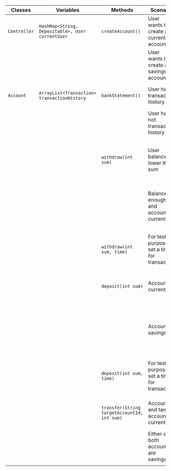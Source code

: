 | Classes      | Variables                                        | Methods                                     | Scenario                                         | Outcome                                                         |
|--------------|--------------------------------------------------|---------------------------------------------|--------------------------------------------------|-----------------------------------------------------------------|
| `Controller` | `HashMap<String, Depositable>, User currentUser` | `createAccount()`                           | User wants to create a current account           | A current account is created                                    |
|              |                                                  |                                             | User wants to create a savings account           | A savings account is created                                    |
| `Account`    | `ArrayList<Transaction> transactionHistory`      | `bankStatement()`                           | User has transaction history                     | A transaction history is returned                               |
|              |                                                  |                                             | User has not transaction history                 | An empty string is returned                                     |
|              |                                                  | `withdraw(int sum)`                         | User balance is lower than sum                   | A string warning the user that balance is low is returned       |
|              |                                                  |                                             | Balance is enough and account is current         | Money is deducted and it's printed that user gets money         |
|              |                                                  | `withdraw(int sum, time)`                   | For testing purposes, set a time for transaction | A transaction is added for the designated time                  |
|              |                                                  | `deposit(int sum)`                          | Account is current                               | sum is added to account as a transaction                        |
|              |                                                  |                                             | Account is savings                               | sum is added to account as a transaction set to 3 days from now |
|              |                                                  | `deposit(int sum, time)`                    | For testing purposes, set a time for transaction | A transaction is added for the designated time                  |
|              |                                                  | `transfer(String targetAccountId, int sum)` | Account and target account is current            | A transaction is added to both accounts                         |
|              |                                                  |                                             | Either or both accounts are savings              | A transaction is added 3 days from now                          |
|              |                                                  |                                             |                                                  |                                                                 |